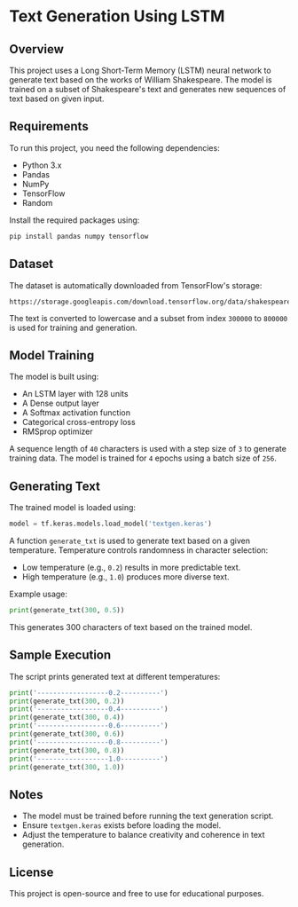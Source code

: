 # Text Generation Using LSTM

## Overview
This project uses a Long Short-Term Memory (LSTM) neural network to generate text based on the works of William Shakespeare. The model is trained on a subset of Shakespeare's text and generates new sequences of text based on given input.

## Requirements
To run this project, you need the following dependencies:
- Python 3.x
- Pandas
- NumPy
- TensorFlow
- Random

Install the required packages using:
```bash
pip install pandas numpy tensorflow
```

## Dataset
The dataset is automatically downloaded from TensorFlow's storage:
```
https://storage.googleapis.com/download.tensorflow.org/data/shakespeare.txt
```
The text is converted to lowercase and a subset from index `300000` to `800000` is used for training and generation.

## Model Training
The model is built using:
- An LSTM layer with 128 units
- A Dense output layer
- A Softmax activation function
- Categorical cross-entropy loss
- RMSprop optimizer

A sequence length of `40` characters is used with a step size of `3` to generate training data. The model is trained for `4` epochs using a batch size of `256`.

## Generating Text
The trained model is loaded using:
```python
model = tf.keras.models.load_model('textgen.keras')
```
A function `generate_txt` is used to generate text based on a given temperature. Temperature controls randomness in character selection:
- Low temperature (e.g., `0.2`) results in more predictable text.
- High temperature (e.g., `1.0`) produces more diverse text.

Example usage:
```python
print(generate_txt(300, 0.5))
```
This generates 300 characters of text based on the trained model.

## Sample Execution
The script prints generated text at different temperatures:
```python
print('------------------0.2----------')
print(generate_txt(300, 0.2))
print('------------------0.4----------')
print(generate_txt(300, 0.4))
print('------------------0.6----------')
print(generate_txt(300, 0.6))
print('------------------0.8----------')
print(generate_txt(300, 0.8))
print('------------------1.0----------')
print(generate_txt(300, 1.0))
```

## Notes
- The model must be trained before running the text generation script.
- Ensure `textgen.keras` exists before loading the model.
- Adjust the temperature to balance creativity and coherence in text generation.

## License
This project is open-source and free to use for educational purposes.

